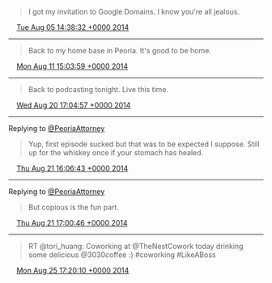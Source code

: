 > I got my invitation to Google Domains\. I know you're all jealous\.

<img src="../../media/tweet.ico" width="12" /> [Tue Aug 05 14:38:32 +0000 2014](https://twitter.com/timwasson/status/496666570371108865)

----

> Back to my home base in Peoria\. It's good to be home\.

<img src="../../media/tweet.ico" width="12" /> [Mon Aug 11 15:03:59 +0000 2014](https://twitter.com/timwasson/status/498847300668899328)

----

> Back to podcasting tonight\. Live this time\.

<img src="../../media/tweet.ico" width="12" /> [Wed Aug 20 17:04:57 +0000 2014](https://twitter.com/timwasson/status/502139234757918720)

----

Replying to [@PeoriaAttorney](https://twitter.com/PeoriaAttorney/status/502310964315029504)

> Yup, first episode sucked but that was to be expected I suppose\. Still up for the whiskey once if your stomach has healed\.

<img src="../../media/tweet.ico" width="12" /> [Thu Aug 21 16:06:43 +0000 2014](https://twitter.com/timwasson/status/502486966429302784)

----

Replying to [@PeoriaAttorney](https://twitter.com/PeoriaAttorney/status/502495663129497601)

> But copious is the fun part\.

<img src="../../media/tweet.ico" width="12" /> [Thu Aug 21 17:00:46 +0000 2014](https://twitter.com/timwasson/status/502500571321212928)

----

> RT @tori\_huang: Coworking at @TheNestCowork today drinking some delicious @3030coffee :\) \#coworking \#LikeABoss

<img src="../../media/tweet.ico" width="12" /> [Mon Aug 25 17:20:10 +0000 2014](https://twitter.com/timwasson/status/503955004458541056)
